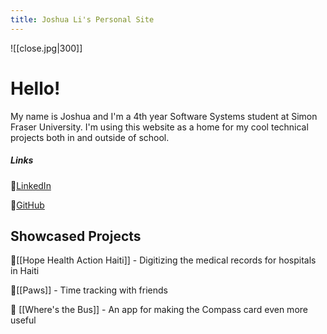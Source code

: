 ```yaml
---
title: Joshua Li's Personal Site
---
```

![[close.jpg|300]]
# Hello!
My name is Joshua and I'm a 4th year Software Systems student at Simon Fraser University. I'm using this website as a home for my cool technical projects both in and outside of school. 


##### Links

🔗<a href="https://www.linkedin.com/in/joshuajli/" target="_blank">LinkedIn</a>

🐙<a href="https://github.com/JoshuaJLi" target="_blank">GitHub</a>


## Showcased Projects

💊[[Hope Health Action Haiti]] - Digitizing the medical records for hospitals in Haiti  

🐾[[Paws]] - Time tracking with friends 

🚌 [[Where's the Bus]] - An app for making the Compass card even more useful
